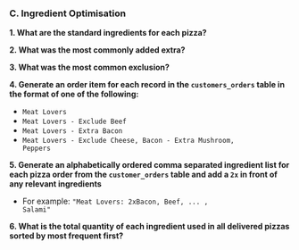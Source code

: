 ### C. Ingredient Optimisation

**1. What are the standard ingredients for each pizza?**

**2. What was the most commonly added extra?**

**3. What was the most common exclusion?**

**4. Generate an order item for each record in the <code>customers_orders</code> table in the format of one of the following:**

- <code>Meat Lovers</code>
- <code>Meat Lovers - Exclude Beef</code>
- <code>Meat Lovers - Extra Bacon</code>
- <code>Meat Lovers - Exclude Cheese, Bacon - Extra Mushroom, Peppers</code>

**5. Generate an alphabetically ordered comma separated ingredient list for each pizza order from the <code>customer_orders</code> table and add a <code>2x</code> in front of any relevant ingredients**
- For example: <code>"Meat Lovers: 2xBacon, Beef, ... , Salami"</code>

**6. What is the total quantity of each ingredient used in all delivered pizzas sorted by most frequent first?**






